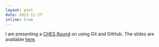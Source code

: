 ```yaml
---
layout: post
date: 2023-11-27
inline: true
---
```


I am presenting a [CHES Round](https://www.sickkids.ca/en/research/research-programs/child-health-evaluative-sciences/#:~:text=CHES%20Rounds%20are%20held%20every,national%2C%20and%20international%20guest%20speakers.) on using Git and GitHub. The slides are available [here](https://docs.google.com/presentation/d/1bRzyNSGUGTeDwYJ-wLkjOH3SkMZtR5BzYA1b48rjBMI/edit?usp=sharing).
